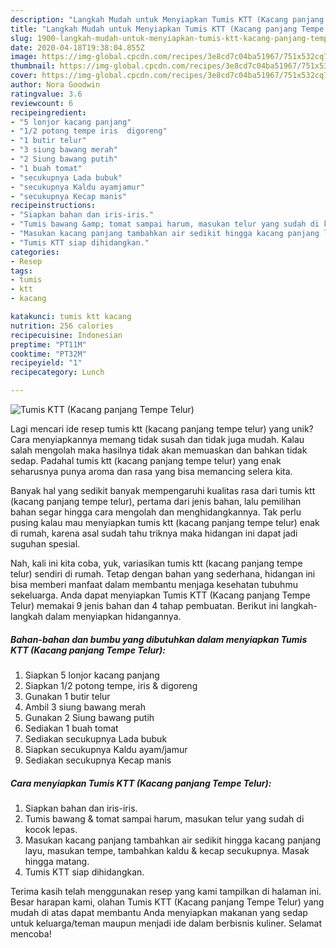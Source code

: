 ```yaml
---
description: "Langkah Mudah untuk Menyiapkan Tumis KTT (Kacang panjang Tempe Telur) yang Menggugah Selera"
title: "Langkah Mudah untuk Menyiapkan Tumis KTT (Kacang panjang Tempe Telur) yang Menggugah Selera"
slug: 1900-langkah-mudah-untuk-menyiapkan-tumis-ktt-kacang-panjang-tempe-telur-yang-menggugah-selera
date: 2020-04-18T19:38:04.855Z
image: https://img-global.cpcdn.com/recipes/3e8cd7c04ba51967/751x532cq70/tumis-ktt-kacang-panjang-tempe-telur-foto-resep-utama.jpg
thumbnail: https://img-global.cpcdn.com/recipes/3e8cd7c04ba51967/751x532cq70/tumis-ktt-kacang-panjang-tempe-telur-foto-resep-utama.jpg
cover: https://img-global.cpcdn.com/recipes/3e8cd7c04ba51967/751x532cq70/tumis-ktt-kacang-panjang-tempe-telur-foto-resep-utama.jpg
author: Nora Goodwin
ratingvalue: 3.6
reviewcount: 6
recipeingredient:
- "5 lonjor kacang panjang"
- "1/2 potong tempe iris  digoreng"
- "1 butir telur"
- "3 siung bawang merah"
- "2 Siung bawang putih"
- "1 buah tomat"
- "secukupnya Lada bubuk"
- "secukupnya Kaldu ayamjamur"
- "secukupnya Kecap manis"
recipeinstructions:
- "Siapkan bahan dan iris-iris."
- "Tumis bawang &amp; tomat sampai harum, masukan telur yang sudah di kocok lepas."
- "Masukan kacang panjang tambahkan air sedikit hingga kacang panjang layu, masukan tempe, tambahkan kaldu &amp; kecap secukupnya. Masak hingga matang."
- "Tumis KTT siap dihidangkan."
categories:
- Resep
tags:
- tumis
- ktt
- kacang

katakunci: tumis ktt kacang 
nutrition: 256 calories
recipecuisine: Indonesian
preptime: "PT11M"
cooktime: "PT32M"
recipeyield: "1"
recipecategory: Lunch

---
```



![Tumis KTT (Kacang panjang Tempe Telur)](https://img-global.cpcdn.com/recipes/3e8cd7c04ba51967/751x532cq70/tumis-ktt-kacang-panjang-tempe-telur-foto-resep-utama.jpg)

Lagi mencari ide resep tumis ktt (kacang panjang tempe telur) yang unik? Cara menyiapkannya memang tidak susah dan tidak juga mudah. Kalau salah mengolah maka hasilnya tidak akan memuaskan dan bahkan tidak sedap. Padahal tumis ktt (kacang panjang tempe telur) yang enak seharusnya punya aroma dan rasa yang bisa memancing selera kita.



Banyak hal yang sedikit banyak mempengaruhi kualitas rasa dari tumis ktt (kacang panjang tempe telur), pertama dari jenis bahan, lalu pemilihan bahan segar hingga cara mengolah dan menghidangkannya. Tak perlu pusing kalau mau menyiapkan tumis ktt (kacang panjang tempe telur) enak di rumah, karena asal sudah tahu triknya maka hidangan ini dapat jadi suguhan spesial.


Nah, kali ini kita coba, yuk, variasikan tumis ktt (kacang panjang tempe telur) sendiri di rumah. Tetap dengan bahan yang sederhana, hidangan ini bisa memberi manfaat dalam membantu menjaga kesehatan tubuhmu sekeluarga. Anda dapat menyiapkan Tumis KTT (Kacang panjang Tempe Telur) memakai 9 jenis bahan dan 4 tahap pembuatan. Berikut ini langkah-langkah dalam menyiapkan hidangannya.

<!--inarticleads1-->

##### Bahan-bahan dan bumbu yang dibutuhkan dalam menyiapkan Tumis KTT (Kacang panjang Tempe Telur):

1. Siapkan 5 lonjor kacang panjang
1. Siapkan 1/2 potong tempe, iris &amp; digoreng
1. Gunakan 1 butir telur
1. Ambil 3 siung bawang merah
1. Gunakan 2 Siung bawang putih
1. Sediakan 1 buah tomat
1. Sediakan secukupnya Lada bubuk
1. Siapkan secukupnya Kaldu ayam/jamur
1. Sediakan secukupnya Kecap manis




<!--inarticleads2-->

##### Cara menyiapkan Tumis KTT (Kacang panjang Tempe Telur):

1. Siapkan bahan dan iris-iris.
1. Tumis bawang &amp; tomat sampai harum, masukan telur yang sudah di kocok lepas.
1. Masukan kacang panjang tambahkan air sedikit hingga kacang panjang layu, masukan tempe, tambahkan kaldu &amp; kecap secukupnya. Masak hingga matang.
1. Tumis KTT siap dihidangkan.




Terima kasih telah menggunakan resep yang kami tampilkan di halaman ini. Besar harapan kami, olahan Tumis KTT (Kacang panjang Tempe Telur) yang mudah di atas dapat membantu Anda menyiapkan makanan yang sedap untuk keluarga/teman maupun menjadi ide dalam berbisnis kuliner. Selamat mencoba!
